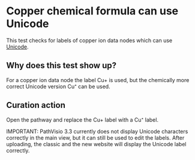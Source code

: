# Copper chemical formula can use Unicode

This test checks for labels of copper ion data nodes which can use [Unicode](https://en.wikipedia.org/wiki/Unicode_subscripts_and_superscripts#Superscripts_and_subscripts_block).

## Why does this test show up?

For a copper ion data node the label Cu+ is used, but the chemically more correct Unicode
version Cu⁺ can be used.

## Curation action

Open the pathway and replace the Cu+ label with a Cu⁺ label.

IMPORTANT: PathVisio 3.3 currently does not display Unicode characters correctly in the
main view, but it can still be used to edit the labels. After uploading, the classic and
the new website will display the Unicode label correctly.
